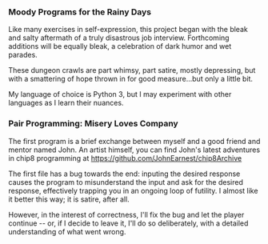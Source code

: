 ### Moody Programs for the Rainy Days

Like many exercises in self-expression, this project began with the bleak and salty aftermath of a truly disastrous job interview. Forthcoming additions will be equally bleak, a celebration of dark humor and wet parades. 

These dungeon crawls are part whimsy, part satire, mostly depressing, but with a smattering of hope thrown in for good measure...but only a little bit.

My language of choice is Python 3, but I may experiment with other languages as I learn their nuances.

### Pair Programming: Misery Loves Company

The first program is a brief exchange between myself and a good friend and mentor named John. An artist himself, you can find John's latest adventures in chip8 programming at https://github.com/JohnEarnest/chip8Archive

The first file has a bug towards the end: inputing the desired response causes the program to misunderstand the input and ask for the desired response, effectively trapping you in an ongoing loop of futility. I almost like it better this way; it is satire, after all.

However, in the interest of correctness, I'll fix the bug and let the player continue -- or, if I decide to leave it, I'll do so deliberately, with a detailed understanding of what went wrong. 


